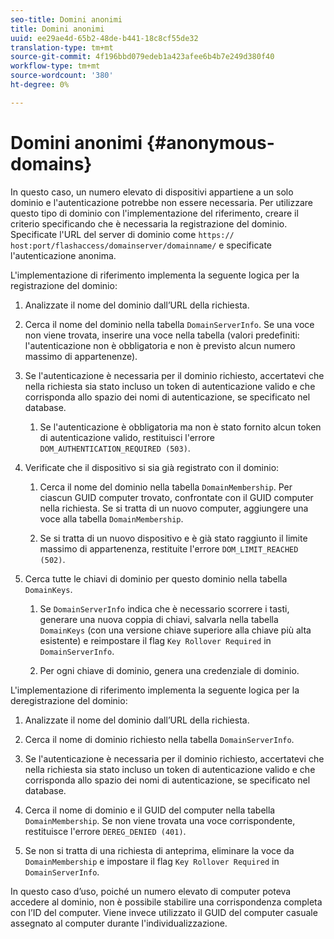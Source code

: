 ```yaml
---
seo-title: Domini anonimi
title: Domini anonimi
uuid: ee29ae4d-65b2-48de-b441-18c8cf55de32
translation-type: tm+mt
source-git-commit: 4f196bbd079edeb1a423afee6b4b7e249d380f40
workflow-type: tm+mt
source-wordcount: '380'
ht-degree: 0%

---
```



# Domini anonimi {#anonymous-domains}

In questo caso, un numero elevato di dispositivi appartiene a un solo dominio e l&#39;autenticazione potrebbe non essere necessaria. Per utilizzare questo tipo di dominio con l&#39;implementazione del riferimento, creare il criterio specificando che è necessaria la registrazione del dominio. Specificate l&#39;URL del server di dominio come `https:// host:port/flashaccess/domainserver/domainname/` e specificate l&#39;autenticazione anonima.

L&#39;implementazione di riferimento implementa la seguente logica per la registrazione del dominio:

1. Analizzate il nome del dominio dall’URL della richiesta.
1. Cerca il nome del dominio nella tabella `DomainServerInfo`. Se una voce non viene trovata, inserire una voce nella tabella (valori predefiniti: l&#39;autenticazione non è obbligatoria e non è previsto alcun numero massimo di appartenenze).
1. Se l&#39;autenticazione è necessaria per il dominio richiesto, accertatevi che nella richiesta sia stato incluso un token di autenticazione valido e che corrisponda allo spazio dei nomi di autenticazione, se specificato nel database.

   1. Se l&#39;autenticazione è obbligatoria ma non è stato fornito alcun token di autenticazione valido, restituisci l&#39;errore `DOM_AUTHENTICATION_REQUIRED (503)`.

1. Verificate che il dispositivo si sia già registrato con il dominio:

   1. Cerca il nome del dominio nella tabella `DomainMembership`. Per ciascun GUID computer trovato, confrontate con il GUID computer nella richiesta. Se si tratta di un nuovo computer, aggiungere una voce alla tabella `DomainMembership`.

   1. Se si tratta di un nuovo dispositivo e è già stato raggiunto il limite massimo di appartenenza, restituite l&#39;errore `DOM_LIMIT_REACHED (502)`.

1. Cerca tutte le chiavi di dominio per questo dominio nella tabella `DomainKeys`.

   1. Se `DomainServerInfo` indica che è necessario scorrere i tasti, generare una nuova coppia di chiavi, salvarla nella tabella `DomainKeys` (con una versione chiave superiore alla chiave più alta esistente) e reimpostare il flag `Key Rollover Required` in `DomainServerInfo`.

   1. Per ogni chiave di dominio, genera una credenziale di dominio.

L&#39;implementazione di riferimento implementa la seguente logica per la deregistrazione del dominio:

1. Analizzate il nome del dominio dall’URL della richiesta.
1. Cerca il nome di dominio richiesto nella tabella `DomainServerInfo`.
1. Se l&#39;autenticazione è necessaria per il dominio richiesto, accertatevi che nella richiesta sia stato incluso un token di autenticazione valido e che corrisponda allo spazio dei nomi di autenticazione, se specificato nel database.
1. Cerca il nome di dominio e il GUID del computer nella tabella `DomainMembership`. Se non viene trovata una voce corrispondente, restituisce l&#39;errore `DEREG_DENIED (401)`.

1. Se non si tratta di una richiesta di anteprima, eliminare la voce da `DomainMembership` e impostare il flag `Key Rollover Required` in `DomainServerInfo`.

In questo caso d’uso, poiché un numero elevato di computer poteva accedere al dominio, non è possibile stabilire una corrispondenza completa con l’ID del computer. Viene invece utilizzato il GUID del computer casuale assegnato al computer durante l&#39;individualizzazione.
